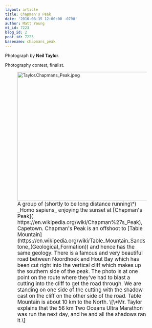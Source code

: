 ```yaml
---
layout: article
title: Chapman's Peak
date: '2016-08-15 12:00:00 -0700'
author: Matt Young
mt_id: 7223
blog_id: 2
post_id: 7223
basename: chapmans_peak
---
```

Photograph by **Neil Taylor**.

Photography contest, finalist.

<figure>
<img src="/PT/uploads/2016/Taylor.Chapmans_Peak.jpeg" alt="Taylor.Chapmans_Peak.jpeg" width="600" height="421" />
<figcaption markdown="span">
<big>A group of (shortly to be long distance running\*) _Homo sapiens_ enjoying the sunset at [Chapman's Peak]( https://en.wikipedia.org/wiki/Chapman%27s_Peak), Capetown. Chapman's Peak is an offshoot to [Table Mountain](https://en.wikipedia.org/wiki/Table_Mountain_Sandstone_(Geological_Formation)) and hence has the same geology. There is a famous and very beautiful road between Noordhoek and Hout Bay which has been cut right into the vertical cliff which makes up the southern side of the peak. The photo is at one point on the route where they've had to blast a cutting into the cliff to get the road through.  We are standing on one side of the cutting with the shadow cast on the cliff on the other side of the road. Table Mountain is about 10&nbsp;km to the North. \[\*Mr. Taylor explains that the 56&nbsp;km Two Oceans Ultra Marathon was run the next day, and he and all the shadows ran it.\]</big>

</figcaption>
</figure>
